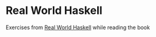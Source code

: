 # Real World Haskell
Exercises from [Real World Haskell](http://book.realworldhaskell.org/read/) while reading the book
